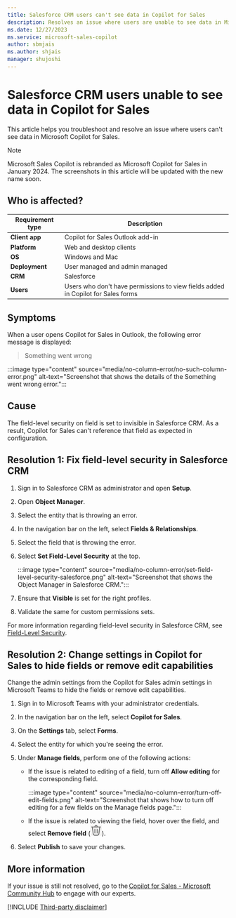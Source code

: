 ```yaml
---
title: Salesforce CRM users can't see data in Copilot for Sales
description: Resolves an issue where users are unable to see data in Microsoft Copilot for Sales.
ms.date: 12/27/2023
ms.service: microsoft-sales-copilot
author: sbmjais
ms.author: shjais
manager: shujoshi
---
```

# Salesforce CRM users unable to see data in Copilot for Sales

This article helps you troubleshoot and resolve an issue where users can't see data in Microsoft Copilot for Sales.

> [!NOTE]
> Microsoft Sales Copilot is rebranded as Microsoft Copilot for Sales in January 2024. The screenshots in this article will be updated with the new name soon.

## Who is affected?

| Requirement type |Description  |
|---------|---------|
|**Client app**     |  Copilot for Sales Outlook add-in        |
|**Platform**     | Web and desktop clients         |
|**OS**     | Windows and Mac         |
|**Deployment**     | User managed and admin managed       |
|**CRM**     | Salesforce        |
|**Users**     | Users who don't have permissions to view fields added in Copilot for Sales forms   |

## Symptoms

When a user opens Copilot for Sales in Outlook, the following error message is displayed:

> Something went wrong

:::image type="content" source="media/no-column-error/no-such-column-error.png" alt-text="Screenshot that shows the details of the Something went wrong error.":::

## Cause

The field-level security on field is set to invisible in Salesforce CRM. As a result, Copilot for Sales can't reference that field as expected in configuration.

## Resolution 1: Fix field-level security in Salesforce CRM

1. Sign in to Salesforce CRM as administrator and open **Setup**.

2. Open **Object Manager**.

3. Select the entity that is throwing an error.

4. In the navigation bar on the left, select **Fields & Relationships**.

5. Select the field that is throwing the error.

6. Select **Set Field-Level Security** at the top.

    :::image type="content" source="media/no-column-error/set-field-level-security-salesforce.png" alt-text="Screenshot that shows the Object Manager in Salesforce CRM.":::

7. Ensure that **Visible** is set for the right profiles.

8. Validate the same for custom permissions sets.

For more information regarding field-level security in Salesforce CRM, see [Field-Level Security](https://help.salesforce.com/s/articleView?id=sf.admin_fls.htm&type=5).

## Resolution 2: Change settings in Copilot for Sales to hide fields or remove edit capabilities

Change the admin settings from the Copilot for Sales admin settings in Microsoft Teams to hide the fields or remove edit capabilities.

1. Sign in to Microsoft Teams with your administrator credentials.

2. In the navigation bar on the left, select **Copilot for Sales**.

3. On the **Settings** tab, select **Forms**.

4. Select the entity for which you're seeing the error.

5. Under **Manage fields**, perform one of the following actions:

    - If the issue is related to editing of a field, turn off **Allow editing** for the corresponding field.

        :::image type="content" source="media/no-column-error/turn-off-edit-fields.png" alt-text="Screenshot that shows how to turn off editing for a few fields on the Manage fields page.":::

    - If the issue is related to viewing the field, hover over the field, and select **Remove field** (![Delete icon.](media/no-column-error/delete-icon.png "Delete icon")).

6. Select **Publish** to save your changes.

## More information

If your issue is still not resolved, go to the [Copilot for Sales - Microsoft Community Hub](https://techcommunity.microsoft.com/t5/viva-sales/bd-p/VivaSales) to engage with our experts.

[!INCLUDE [Third-party disclaimer](../../includes/third-party-disclaimer.md)]